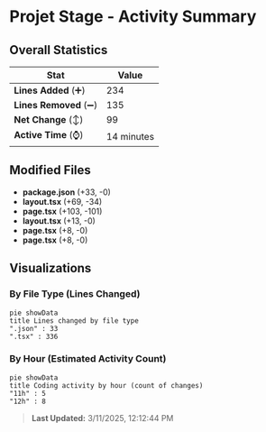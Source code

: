 # Projet Stage - Activity Summary 

## Overall Statistics

| Stat                   | Value                                                             |
| ---------------------- | ----------------------------------------------------------------- |
| **Lines Added** (➕)   | 234                                          |
| **Lines Removed** (➖) | 135                                        |
| **Net Change** (↕)    | 99                |
| **Active Time** (⌚)   | 14 minutes |


## Modified Files
- **package.json** (+33, -0)
- **layout.tsx** (+69, -34)
- **page.tsx** (+103, -101)
- **layout.tsx** (+13, -0)
- **page.tsx** (+8, -0)
- **page.tsx** (+8, -0)

## Visualizations

### By File Type (Lines Changed)

```mermaid
pie showData
title Lines changed by file type
".json" : 33
".tsx" : 336
```

### By Hour (Estimated Activity Count)

```mermaid
pie showData
title Coding activity by hour (count of changes)
"11h" : 5
"12h" : 8
```


> **Last Updated:** 3/11/2025, 12:12:44 PM
